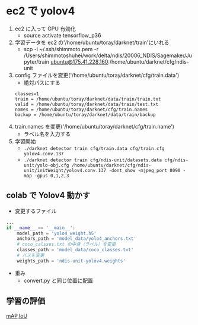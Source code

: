 # ec2 で yolov4

1. ec2 に入って GPU 有効化
   - source activate tensorflow_p36
2. 学習データを ec2 の'/home/ubuntu/toray/darknet/train'にいれる
   - scp -i ~/.ssh/shimmoto.pem -r /Users/shimmotoshuhei/work/delta/ndis/20006_NDIS/Sagemaker/Jupyter/train ubuntu@175.41.228.160:/home/ubuntu/darknet/cfg/ndis-unit
3. config ファイルを変更('/home/ubuntu/toray/darknet/cfg/train.data')
   - 絶対パスにする
   ```
   classes=1
   train = /home/ubuntu/toray/darknet/data/train/train.txt
   valid = /home/ubuntu/toray/darknet/data/train/test.txt
   names = /home/ubuntu/toray/darknet/cfg/train.names
   backup = /home/ubuntu/toray/darknet/data/train/backup
   ```
4. train.names を変更('/home/ubuntu/toray/darknet/cfg/train.name')
   - ラベル名を入力する
5. 学習開始
   - `./darknet detector train cfg/train.data cfg/train.cfg yolov4.conv.137`
   - `./darknet detector train cfg/ndis-unit/datasets.data cfg/ndis-unit/yolo-obj.cfg /home/ubuntu/darknet/cfg/ndis-unit/initWeight/yolov4.conv.137 -dont_show -mjpeg_port 8090 -map -gpus 0,1,2,3`
## colab で Yolov4 動かす

- 変更するファイル

```convert.py
...
if __name__ == '__main__':
    model_path = 'yolo4_weight.h5'
    anchors_path = 'model_data/yolo4_anchors.txt'
    # coco_calsses.txt の中身（ラベル）を変更
    classes_path = 'model_data/coco_classes.txt'
    # パスを変更
    weights_path = 'ndis-unit-yolov4.weights'
```

- 重み
  - convert.py と同じ位置に配置

## 学習の評価

[mAP,IoU](https://qiita.com/mdo4nt6n/items/08e11426e2fac8433fed)<br>
